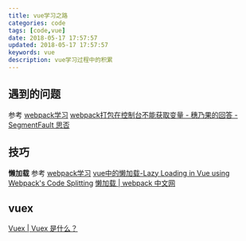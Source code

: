 ```yaml
---
title: vue学习之路
categories: code
tags: [code,vue]
date: 2018-05-17 17:57:57
updated: 2018-05-17 17:57:57
keywords: vue
description: vue学习过程中的积累
---
```


## 遇到的问题

参考 [webpack学习](/code/webpack学习/)
[webpack打包在控制台不能获取变量 - 穗乃果的回答 - SegmentFault 思否](https://segmentfault.com/q/1010000010796930/a-1020000010798601)

## 技巧

**懒加载**
参考 [webpack学习](/code/webpack学习/)
[vue中的懒加载-Lazy Loading in Vue using Webpack's Code Splitting](https://alexjoverm.github.io/2017/07/16/Lazy-load-in-Vue-using-Webpack-s-code-splitting/)
[懒加载 | webpack 中文网](https://www.webpackjs.com/guides/lazy-loading/)

## vuex

[Vuex | Vuex 是什么？](https://vuex.vuejs.org/zh/)